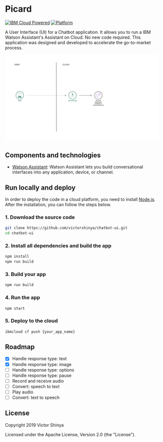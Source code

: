 # Picard

[![IBM Cloud Powered](https://img.shields.io/badge/IBM%20Cloud-powered-blue.svg)](https://cloud.ibm.com)
[![Platform](https://img.shields.io/badge/platform-nodejs-lightgrey.svg?style=flat)](https://developer.ibm.com/node/)

A User Interface (UI) for a Chatbot application. It allows you to run a IBM Watson Assistant's Assistant on Cloud. No new code required. This application was designed and developed to accelerate the go-to-market process.

![Architecture Design](doc/source/images/architecture.jpeg)

## Components and technologies

* [Watson Assistant](https://cloud.ibm.com/catalog/services/watson-assistant): Watson Assistant lets you build conversational interfaces into any application, device, or channel.

## Run locally and deploy

In order to deploy the code in a cloud platform, you need to install [Node.js](https://nodejs.org/). After the installation, you can follow the steps below.

### 1. Download the source code

```sh
git clone https://github.com/victorshinya/chatbot-ui.git
cd chatbot-ui
```

### 2. Install all dependencies and build the app

```sh
npm install
npm run build
```

### 3. Build your app

```sh
npm run build
```

### 4. Run the app

```sh
npm start
```

### 5. Deploy to the cloud

```sh
ibmcloud cf push {your_app_name}
```

## Roadmap

* [x] Handle response type: text
* [x] Handle response type: image
* [ ] Handle response type: options
* [ ] Handle response type: pause
* [ ] Record and receive audio
* [ ] Convert: speech to text
* [ ] Play audio
* [ ] Convert: text to speech

## License

Copyright 2019 Victor Shinya

Licensed under the Apache License, Version 2.0 (the "License").
